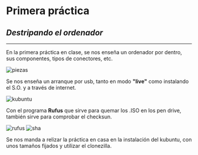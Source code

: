 # Primera práctica
## *Destripando el ordenador*
---
En la primera práctica en clase, se nos enseña un ordenador por dentro, sus componentes, tipos de conectores, etc.

![piezas](unofotos/piezas.jpg)

Se nos enseña un arranque por usb, tanto en modo **"live"** como instalando el S.O. y a través de internet.

![kubuntu](unofotos/kubuntu.jpg)

Con el programa **Rufus** que sirve para quemar los .ISO en los pen drive, también sirve para comprobar el checksun.

![rufus](unofotos/rufus.png)
![sha](unofotos/sha.jpg)

Se nos manda a relizar la práctica en casa en la instalación del kubuntu, con unos tamaños fijados y utilizar el clonezilla.